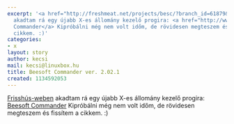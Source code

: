 ```yaml
---
excerpt: '<a href="http://freshmeat.net/projects/besc/?branch_id=61879&release_id=214566">Frisshús-weben</a>
  akadtam rá egy újabb X-es állomány kezelő progira: <a href="http://www.beesoft.org/bsc.html">Beesoft
  Commander</a> Kipróbálni még nem volt időm, de rövidesen megteszem és fissítem a
  cikkem. :)'
categories:
- x
layout: story
author: kecsi
mail: kecsi@linuxbox.hu
title: Beesoft Commander ver. 2.02.1
created: 1134592053
---
```

<a href="http://freshmeat.net/projects/besc/?branch_id=61879&release_id=214566">Frisshús-weben</a> akadtam rá egy újabb X-es állomány kezelő progira: <a href="http://www.beesoft.org/bsc.html">Beesoft Commander</a> Kipróbálni még nem volt időm, de rövidesen megteszem és fissítem a cikkem. :)
